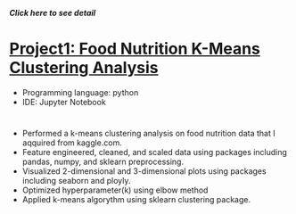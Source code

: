 ***Click here to see detail***
# [Project1: Food Nutrition K-Means Clustering Analysis](https://github.com/takucnoel-endo/Food_Futrition_K-means)   

* Programming language: python
* IDE: Jupyter Notebook 
# 
* Performed a k-means clustering analysis on food nutrition data that I aqquired from kaggle.com.  
* Feature engineered, cleaned, and scaled data using packages including pandas, numpy, and sklearn preprocessing. 
* Visualized 2-dimensional and 3-dimensional plots using packages including seaborn and ployly. 
* Optimized hyperparameter(k) using elbow method
* Applied k-means algorythm using sklearn clustering package. 
